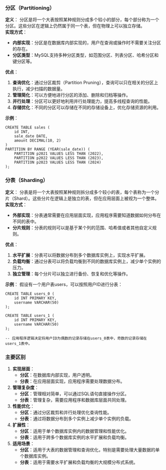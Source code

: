 ### 分区（Partitioning）
**定义**： 分区是将一个大表按照某种规则分成多个较小的部分，每个部分称为一个分区。这些分区在逻辑上仍然属于同一个表，但在物理上可以独立存储。<br />**实现方式**：

- **内部实现**：分区是在数据库内部实现的，用户在查询或操作时不需要关注分区的存在。
- **分区类型**：MySQL支持多种分区类型，如范围分区、列表分区、哈希分区和键分区等。

**优点**：

1. **查询优化**：通过分区裁剪（Partition Pruning），查询可以只在相关的分区上执行，减少扫描的数据量。
2. **管理简化**：可以方便地进行分区的添加、删除和归档等操作。
3. **并行处理**：分区可以更好地利用并行处理能力，提高多线程查询的性能。
4. **存储优化**：不同的分区可以存储在不同的存储设备上，优化存储资源的利用。

**示例**：
```
CREATE TABLE sales (
    id INT,
    sale_date DATE,
    amount DECIMAL(10, 2)
)
PARTITION BY RANGE (YEAR(sale_date)) (
    PARTITION p2021 VALUES LESS THAN (2022),
    PARTITION p2022 VALUES LESS THAN (2023),
    PARTITION p2023 VALUES LESS THAN (2024)
);
```
### 分表（Sharding）
**定义**： 分表是将一个大表按照某种规则拆分成多个较小的表，每个表称为一个分片（Shard）。这些分片在逻辑上是独立的表，但在应用层面上被视为一个整体。<br />**实现方式**：

- **外部实现**：分表通常需要在应用层面实现，应用程序需要知道数据如何分布在不同的表中。
- **分片规则**：分表的规则可以是基于某个列的范围、哈希值或者其他自定义规则。

**优点**：

1. **水平扩展**：分表可以将数据分布到多个数据库实例上，实现水平扩展。
2. **负载均衡**：通过分表可以将负载均衡到不同的数据库实例上，减少单个实例的压力。
3. **独立管理**：每个分片可以独立进行备份、恢复和优化等操作。

**示例**： 假设有一个用户表users，可以按照用户ID进行分表：
```
CREATE TABLE users_0 (
    id INT PRIMARY KEY,
    username VARCHAR(50)
);

CREATE TABLE users_1 (
    id INT PRIMARY KEY,
    username VARCHAR(50)
);

-- 应用程序逻辑决定将用户ID为偶数的记录存储在users_0表中，奇数的记录存储在users_1表中。
```
### 主要区别

1. **实现层面**：
   - **分区**：在数据库内部实现，用户透明。
   - **分表**：在应用层面实现，应用程序需要处理数据分布。
2. **管理复杂度**：
   - **分区**：管理相对简单，可以通过SQL语句直接操作分区。
   - **分表**：管理复杂，需要应用程序和数据库层面共同处理。
3. **性能优化**：
   - **分区**：通过分区裁剪和并行处理优化查询性能。
   - **分表**：通过将数据分布到多个实例上减少单个实例的负载。
4. **扩展性**：
   - **分区**：适用于单个数据库实例内的数据管理和性能优化。
   - **分表**：适用于跨多个数据库实例的水平扩展和负载均衡。
5. **适用场景**：
   - **分区**：适用于大表的数据管理和查询优化，特别是需要处理大量数据的单个数据库实例。
   - **分表**：适用于需要水平扩展和负载均衡的大规模分布式系统。

